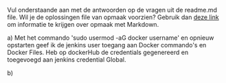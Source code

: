 Vul onderstaande aan met de antwoorden op de vragen uit de readme.md file. Wil je de oplossingen file van opmaak voorzien? Gebruik dan [deze link](https://github.com/adam-p/markdown-here/wiki/Markdown-Cheatsheet) om informatie te krijgen over
opmaak met Markdown.

a)
Met het commando 'sudo usermod -aG docker username' en opnieuw opstarten geef ik de jenkins user toegang aan Docker commando's en Docker Files. 
Heb op dockerHub de credentials gegenereerd en toegevoegd aan jenkins credential Global.

b)
